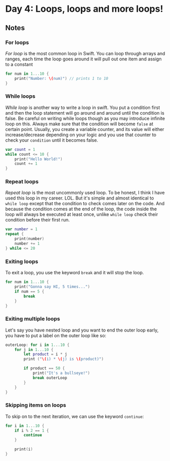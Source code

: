 # Day 4: Loops, loops and more loops!

## Notes

### For loops

_For loop_ is the most common loop in Swift. You can loop through arrays and ranges, each time the loop goes around it will pull out one item and assign to a constant

```swift
for num in 1...10 {
    print("Number: \(num)") // prints 1 to 10
}
``` 

### While loops
_While loop_ is another way to write a loop in swift. You put a condition first and then the loop statement will go around and around until the condition is false. 
Be careful on writing while loops though as you may introduce infinite loop on this. Always make sure that the condition will become `false` at certain point. Usually, you create a variable counter, and its value will either increase/decrease depending on your logic and you use that counter to check your `condition` until it becomes false.

```swift
var count = 1
while count <= 10 {
    print("Hello World!")
    count += 1
}
```


### Repeat loops
_Repeat loop_ is the most uncommonly used loop. To be honest, I think I have used this loop in my career. LOL. But it's simple and almost identical to `while loop` except that the condition to check comes later on the code. And because the condition comes at the end of the loop, the code inside the loop will always be executed at least once, unlike `while loop` check their condition before their first run.

```swift
var number = 1
repeat {
    print(number)
    number += 1
} while <= 20
```

### Exiting loops
To exit a loop, you use the keyword `break` and it will stop the loop.

```swift
for num in 1...10 {
    print("Gonna say HI, 5 times...")
    if num == 5 {
        break
    }
}
```


### Exiting multiple loops
Let's say you have nested loop and you want to end the outer loop early, you have to put a label on the outer loop like so:

```swift
outerLoop: for i in 1...10 {
    for j in 1...10 {
        let product = i * j
        print ("\(i) * \(j) is \(product)")

        if product == 50 {
            print("It's a bullseye!")
            break outerLoop
        }
    }
}
```

### Skipping items on loops
To skip on to the next iteration, we can use the keyword `continue`:

```swift
for i in 1...10 {
    if i % 2 == 1 {
        continue
    }

    print(i)
}
```

